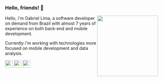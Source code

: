 ### Hello, friends! 👋
<!-- I'm Software developer -->

<img align="right" height="200" src="https://github.com/rajput2107/rajput2107/blob/master/Assets/Developer.gif"/>

<!-- - 🚀 Buscando sempre evoluir pelo menos 0.1% cada dia.    
- 💻 Minha stack: Dart, Javascript e Typescript.   
- 📘 Estudando: Flutter, Node.js, Vue.js & Typescript.    
- 💬 Sobre mim: Apaixonado por tecnologia e inovações.   
- 📫 gslima.dev@gmail.com
- [LinkedIn](https://www.linkedin.com/in/gslimadev/) -->

Hello, i'm Gabriel Lima, a software developer on demand from Brazil with almost 7 years of experience on both back-end and mobile development.

Currently i'm working with technologies more focused on mobile development and data analysis.

<code><a href="https://www.javascript.com/" target="_blank"><img height="25" src="https://www.vectorlogo.zone/logos/typescriptlang/typescriptlang-icon.svg"></a></code>
<code><a href="https://flutter.dev/" target="_blank"><img height="25" src="https://www.vectorlogo.zone/logos/flutterio/flutterio-icon.svg"></a></code>
<code><a href="https://dart.dev/" target="_blank"><img height="25" src="https://www.vectorlogo.zone/logos/dartlang/dartlang-icon.svg"></a></code>
